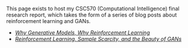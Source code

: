 This page exists to host my CSC570 (Computational Intelligence) final research report, which takes the form of a series of blog posts about reinforcement learning and GANs.

- [_Why Generative Models, Why Reinforcement Learning_](why_gm_why_rl.md)
- [_Reinforcement Learning, Sample Scarcity, and the Beauty of GANs_](sample_scarcity.md)

